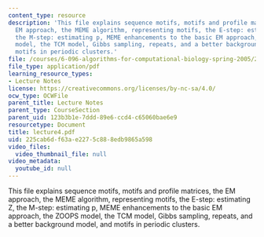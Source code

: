 ```yaml
---
content_type: resource
description: 'This file explains sequence motifs, motifs and profile matrices, the
  EM approach, the MEME algorithm, representing motifs, the E-step: estimating Z,
  the M-step: estimating p, MEME enhancements to the basic EM approach, the ZOOPS
  model, the TCM model, Gibbs sampling, repeats, and a better background model, and
  motifs in periodic clusters.'
file: /courses/6-096-algorithms-for-computational-biology-spring-2005/225cab6df63ae2275c888edb9865a598_lecture4.pdf
file_type: application/pdf
learning_resource_types:
- Lecture Notes
license: https://creativecommons.org/licenses/by-nc-sa/4.0/
ocw_type: OCWFile
parent_title: Lecture Notes
parent_type: CourseSection
parent_uid: 123b3b1e-7ddd-89e6-ccd4-c65060bae6e9
resourcetype: Document
title: lecture4.pdf
uid: 225cab6d-f63a-e227-5c88-8edb9865a598
video_files:
  video_thumbnail_file: null
video_metadata:
  youtube_id: null
---
```

This file explains sequence motifs, motifs and profile matrices, the EM approach, the MEME algorithm, representing motifs, the E-step: estimating Z, the M-step: estimating p, MEME enhancements to the basic EM approach, the ZOOPS model, the TCM model, Gibbs sampling, repeats, and a better background model, and motifs in periodic clusters.
